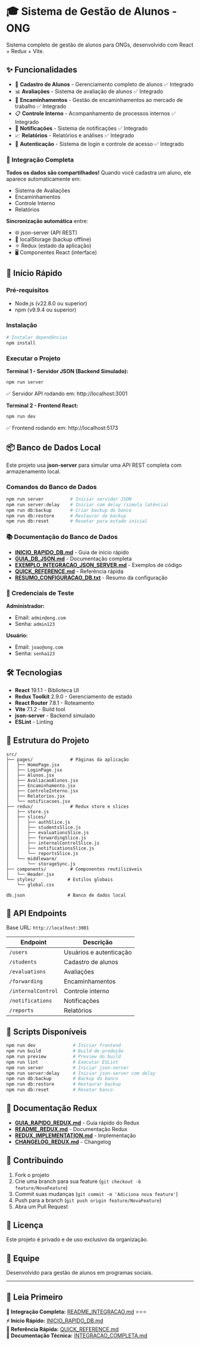 # 🎓 Sistema de Gestão de Alunos - ONG

Sistema completo de gestão de alunos para ONGs, desenvolvido com React + Redux + Vite.

## ✨ Funcionalidades

- 👥 **Cadastro de Alunos** - Gerenciamento completo de alunos ✅ Integrado
- 📊 **Avaliações** - Sistema de avaliação de alunos ✅ Integrado
- 📝 **Encaminhamentos** - Gestão de encaminhamentos ao mercado de trabalho ✅ Integrado
- 📋 **Controle Interno** - Acompanhamento de processos internos ✅ Integrado
- 🔔 **Notificações** - Sistema de notificações ✅ Integrado
- 📈 **Relatórios** - Relatórios e análises ✅ Integrado
- 🔐 **Autenticação** - Sistema de login e controle de acesso ✅ Integrado

### 🔄 Integração Completa

**Todos os dados são compartilhados!** Quando você cadastra um aluno, ele aparece automaticamente em:
- Sistema de Avaliações
- Encaminhamentos
- Controle Interno
- Relatórios

**Sincronização automática** entre:
- 🌐 json-server (API REST)
- 💾 localStorage (backup offline)
- ⚛️ Redux (estado da aplicação)
- 🖥️ Componentes React (interface)

## 🚀 Início Rápido

### Pré-requisitos

- Node.js (v22.8.0 ou superior)
- npm (v9.9.4 ou superior)

### Instalação

```bash
# Instalar dependências
npm install
```

### Executar o Projeto

**Terminal 1 - Servidor JSON (Backend Simulado):**
```bash
npm run server
```
✅ Servidor API rodando em: http://localhost:3001

**Terminal 2 - Frontend React:**
```bash
npm run dev
```
✅ Frontend rodando em: http://localhost:5173

## 📦 Banco de Dados Local

Este projeto usa **json-server** para simular uma API REST completa com armazenamento local.

### Comandos do Banco de Dados

```bash
npm run server          # Iniciar servidor JSON
npm run server:delay    # Iniciar com delay (simula latência)
npm run db:backup       # Criar backup do banco
npm run db:restore      # Restaurar do backup
npm run db:reset        # Resetar para estado inicial
```

### 📚 Documentação do Banco de Dados

- **[INICIO_RAPIDO_DB.md](INICIO_RAPIDO_DB.md)** - Guia de início rápido
- **[GUIA_DB_JSON.md](GUIA_DB_JSON.md)** - Documentação completa
- **[EXEMPLO_INTEGRACAO_JSON_SERVER.md](EXEMPLO_INTEGRACAO_JSON_SERVER.md)** - Exemplos de código
- **[QUICK_REFERENCE.md](QUICK_REFERENCE.md)** - Referência rápida
- **[RESUMO_CONFIGURACAO_DB.txt](RESUMO_CONFIGURACAO_DB.txt)** - Resumo da configuração

### 🔑 Credenciais de Teste

**Administrador:**
- Email: `admin@ong.com`
- Senha: `admin123`

**Usuário:**
- Email: `joao@ong.com`
- Senha: `senha123`

## 🛠️ Tecnologias

- **React** 19.1.1 - Biblioteca UI
- **Redux Toolkit** 2.9.0 - Gerenciamento de estado
- **React Router** 7.8.1 - Roteamento
- **Vite** 7.1.2 - Build tool
- **json-server** - Backend simulado
- **ESLint** - Linting

## 📁 Estrutura do Projeto

```
src/
├── pages/              # Páginas da aplicação
│   ├── HomePage.jsx
│   ├── LoginPage.jsx
│   ├── Alunos.jsx
│   ├── AvaliacaoAlunos.jsx
│   ├── Encaminhamento.jsx
│   ├── ControleInterno.jsx
│   ├── Relatorios.jsx
│   └── notificacoes.jsx
├── redux/              # Redux store e slices
│   ├── store.js
│   ├── slices/
│   │   ├── authSlice.js
│   │   ├── studentsSlice.js
│   │   ├── evaluationsSlice.js
│   │   ├── forwardingSlice.js
│   │   ├── internalControlSlice.js
│   │   ├── notificationsSlice.js
│   │   └── reportsSlice.js
│   └── middleware/
│       └── storageSync.js
├── components/         # Componentes reutilizáveis
│   └── Header.jsx
└── styles/            # Estilos globais
    └── global.css

db.json                # Banco de dados local
```

## 📡 API Endpoints

Base URL: `http://localhost:3001`

| Endpoint | Descrição |
|----------|-----------|
| `/users` | Usuários e autenticação |
| `/students` | Cadastro de alunos |
| `/evaluations` | Avaliações |
| `/forwarding` | Encaminhamentos |
| `/internalControl` | Controle interno |
| `/notifications` | Notificações |
| `/reports` | Relatórios |

## 🔧 Scripts Disponíveis

```bash
npm run dev              # Iniciar frontend
npm run build            # Build de produção
npm run preview          # Preview do build
npm run lint             # Executar ESLint
npm run server           # Iniciar json-server
npm run server:delay     # Iniciar json-server com delay
npm run db:backup        # Backup do banco
npm run db:restore       # Restaurar backup
npm run db:reset         # Resetar banco
```

## 📖 Documentação Redux

- **[GUIA_RAPIDO_REDUX.md](GUIA_RAPIDO_REDUX.md)** - Guia rápido do Redux
- **[README_REDUX.md](README_REDUX.md)** - Documentação Redux
- **[REDUX_IMPLEMENTATION.md](REDUX_IMPLEMENTATION.md)** - Implementação
- **[CHANGELOG_REDUX.md](CHANGELOG_REDUX.md)** - Changelog

## 🤝 Contribuindo

1. Fork o projeto
2. Crie uma branch para sua feature (`git checkout -b feature/NovaFeature`)
3. Commit suas mudanças (`git commit -m 'Adiciona nova feature'`)
4. Push para a branch (`git push origin feature/NovaFeature`)
5. Abra um Pull Request

## 📝 Licença

Este projeto é privado e de uso exclusivo da organização.

## 👥 Equipe

Desenvolvido para gestão de alunos em programas sociais.

---

## 📖 Leia Primeiro

**🎯 Integração Completa:** [README_INTEGRACAO.md](README_INTEGRACAO.md) ⭐⭐⭐  
**⚡ Início Rápido:** [INICIO_RAPIDO_DB.md](INICIO_RAPIDO_DB.md)  
**📝 Referência Rápida:** [QUICK_REFERENCE.md](QUICK_REFERENCE.md)  
**🔧 Documentação Técnica:** [INTEGRACAO_COMPLETA.md](INTEGRACAO_COMPLETA.md)
